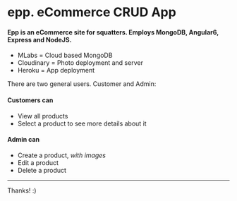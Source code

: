 # epp. eCommerce CRUD App
#### Epp is an eCommerce site for squatters. Employs MongoDB, Angular6, Express and NodeJS. 


+ MLabs = Cloud based MongoDB
+ Cloudinary = Photo deployment and server
+ Heroku = App deployment

There are two general users. Customer and Admin:
#### Customers can
* View all products
* Select a product to see more details about it
#### Admin can
* Create a product, _with images_
* Edit a product
* Delete a product

-------------------------------------
Thanks! :)
